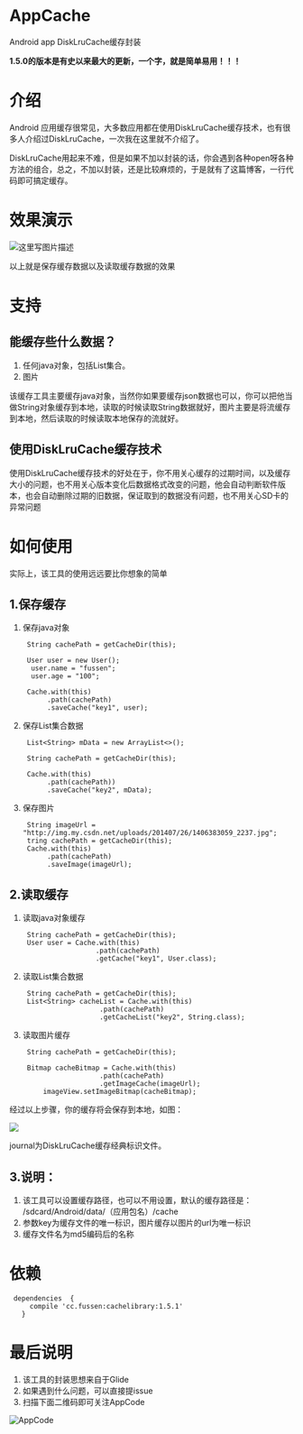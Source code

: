 # AppCache
Android app DiskLruCache缓存封装

**1.5.0的版本是有史以来最大的更新，一个字，就是简单易用！！！**

# 介绍
Android 应用缓存很常见，大多数应用都在使用DiskLruCache缓存技术，也有很多人介绍过DiskLruCache，一次我在这里就不介绍了。

DiskLruCache用起来不难，但是如果不加以封装的话，你会遇到各种open呀各种方法的组合，总之，不加以封装，还是比较麻烦的，于是就有了这篇博客，一行代码即可搞定缓存。

# 效果演示

![这里写图片描述](https://ws4.sinaimg.cn/large/006tKfTcgy1fm9eyreh0cg30960g8q3u.gif)


以上就是保存缓存数据以及读取缓存数据的效果

# 支持

## 能缓存些什么数据？

 1. 任何java对象，包括List集合。
 2. 图片
 
 该缓存工具主要缓存java对象，当然你如果要缓存json数据也可以，你可以把他当做String对象缓存到本地，读取的时候读取String数据就好，图片主要是将流缓存到本地，然后读取的时候读取本地保存的流就好。

## 使用DiskLruCache缓存技术

使用DiskLruCache缓存技术的好处在于，你不用关心缓存的过期时间，以及缓存大小的问题，也不用关心版本变化后数据格式改变的问题，他会自动判断软件版本，也会自动删除过期的旧数据，保证取到的数据没有问题，也不用关心SD卡的异常问题

# 如何使用


实际上，该工具的使用远远要比你想象的简单

## 1.保存缓存


1. 保存java对象

		String cachePath = getCacheDir(this);

		User user = new User();
		 user.name = "fussen";
		 user.age = "100";

		Cache.with(this)
		     .path(cachePath)
		     .saveCache("key1", user);


2. 保存List集合数据

		List<String> mData = new ArrayList<>();

		String cachePath = getCacheDir(this);

		Cache.with(this)
		     .path(cachePath))
		     .saveCache("key2", mData);

3. 保存图片

		String imageUrl = "http://img.my.csdn.net/uploads/201407/26/1406383059_2237.jpg";
		tring cachePath = getCacheDir(this);
		Cache.with(this)
		     .path(cachePath)
		     .saveImage(imageUrl);


## 2.读取缓存

1. 读取java对象缓存

		String cachePath = getCacheDir(this);
		User user = Cache.with(this)
		                 .path(cachePath)
		                 .getCache("key1", User.class);

2. 读取List集合数据

		String cachePath = getCacheDir(this);
		List<String> cacheList = Cache.with(this)
					      .path(cachePath)
					      .getCacheList("key2", String.class);

3. 读取图片缓存

		String cachePath = getCacheDir(this);
		
		Bitmap cacheBitmap = Cache.with(this)
				          .path(cachePath)
				          .getImageCache(imageUrl);
    		imageView.setImageBitmap(cacheBitmap);
		


经过以上步骤，你的缓存将会保存到本地，如图：

![](https://ws2.sinaimg.cn/large/006tKfTcgy1fm9lc63adhj30l00jetbj.jpg)

journal为DiskLruCache缓存经典标识文件。


## 3.说明：

1. 该工具可以设置缓存路径，也可以不用设置，默认的缓存路径是：
/sdcard/Android/data/（应用包名）/cache
2. 参数key为缓存文件的唯一标识，图片缓存以图片的url为唯一标识
3. 缓存文件名为md5编码后的名称


# 依赖


	 dependencies  {
		 compile 'cc.fussen:cachelibrary:1.5.1'
	   }


# 最后说明

1. 该工具的封装思想来自于Glide
2. 如果遇到什么问题，可以直接提issue
3. 扫描下面二维码即可关注AppCode

![AppCode](http://upload-images.jianshu.io/upload_images/3267943-35cf55f437d712a9.jpg?imageMogr2/auto-orient/strip%7CimageView2/2/w/1240)
